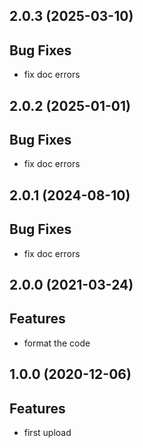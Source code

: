 ## 2.0.3 (2025-03-10)

## Bug Fixes

- fix doc errors

## 2.0.2 (2025-01-01)

## Bug Fixes

- fix doc errors

## 2.0.1 (2024-08-10)

## Bug Fixes

- fix doc errors

## 2.0.0 (2021-03-24)

## Features

- format the code

## 1.0.0 (2020-12-06)

## Features

- first upload